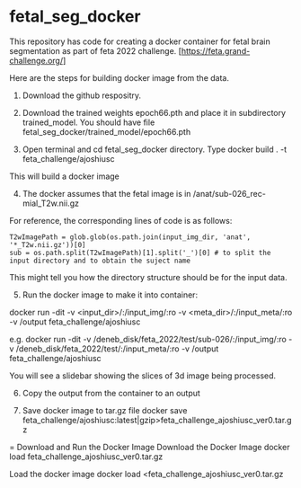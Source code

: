 # fetal_seg_docker
This repository has code for creating a docker container for fetal brain segmentation as part of feta 2022 challenge.
[https://feta.grand-challenge.org/]

Here are the steps for building docker image from the data.

1. Download the github respositry.

2. Download the trained weights epoch66.pth and place it in subdirectory trained_model. You should have file fetal_seg_docker/trained_model/epoch66.pth

3. Open terminal and cd fetal_seg_docker directory. Type
docker build . -t feta_challenge/ajoshiusc

This will build a docker image

4. The docker assumes that the fetal image is in 
<subdir>/anat/sub-026_rec-mial_T2w.nii.gz

For reference, the corresponding lines of code is as follows:

    T2wImagePath = glob.glob(os.path.join(input_img_dir, 'anat', '*_T2w.nii.gz'))[0]
    sub = os.path.split(T2wImagePath)[1].split('_')[0] # to split the input directory and to obtain the suject name

This might tell you how the directory structure should be for the input data.

5. Run the docker image to make it into container:

 docker run -dit -v <input_dir>/:/input_img/:ro -v <meta_dir>/:/input_meta/:ro -v /output feta_challenge/ajoshiusc

e.g. 
 docker run -dit -v /deneb_disk/feta_2022/test/sub-026/:/input_img/:ro -v /deneb_disk/feta_2022/test/:/input_meta/:ro -v /output feta_challenge/ajoshiusc

You will see a slidebar showing the slices of 3d image being processed.

6. Copy the output from the container to an output 


7. Save docker image to tar.gz file
docker save feta_challenge/ajoshiusc:latest|gzip>feta_challenge_ajoshiusc_ver0.tar.gz


= Download and Run the Docker Image
Download the Docker Image docker load feta_challenge_ajoshiusc_ver0.tar.gz

Load the docker image docker load <feta_challenge_ajoshiusc_ver0.tar.gz

